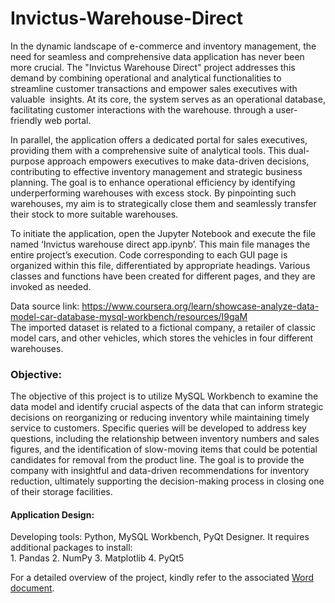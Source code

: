 # Invictus-Warehouse-Direct
In the dynamic landscape of e-commerce and inventory management, the need for seamless and comprehensive data
application has never been more crucial. The "Invictus Warehouse Direct" project addresses this demand by combining
operational and analytical functionalities to streamline customer transactions and empower sales executives with valuable 
insights. At its core, the system serves as an operational database, facilitating customer interactions with the warehouse.
through a user-friendly web portal.<br>

In parallel, the application offers a dedicated portal for sales executives, providing them with a comprehensive suite of
analytical tools. This dual-purpose approach empowers executives to make data-driven decisions, contributing to effective
inventory management and strategic business planning. The goal is to enhance operational efficiency by identifying
underperforming warehouses with excess stock. By pinpointing such warehouses, my aim is to strategically close them and
seamlessly transfer their stock to more suitable warehouses. <br>

To initiate the application, open the Jupyter Notebook and execute the file named ‘Invictus warehouse direct app.ipynb’. 
This main file manages the entire project’s execution. Code corresponding to each GUI page is organized within this file, 
differentiated by appropriate headings. Various classes and functions have been created for different pages, and they are 
invoked as needed. <br>

Data source link: https://www.coursera.org/learn/showcase-analyze-data-model-car-database-mysql-workbench/resources/I9gaM <br>
The imported dataset is related to a fictional company, a retailer of classic model cars, and other vehicles, which stores the 
vehicles in four different warehouses. <br>

<h3>Objective:</h3>
The objective of this project is to utilize MySQL Workbench to examine the data model and identify crucial aspects of the 
data that can inform strategic decisions on reorganizing or reducing inventory while maintaining timely service to customers. 
Specific queries will be developed to address key questions, including the relationship between inventory numbers and sales 
figures, and the identification of slow-moving items that could be potential candidates for removal from the product line. 
The goal is to provide the company with insightful and data-driven recommendations for inventory reduction, ultimately 
supporting the decision-making process in closing one of their storage facilities. <br>

<h4>Application Design:</h4>
Developing tools: Python, MySQL Workbench, PyQt Designer. 
It requires additional packages to install: <br>
1. Pandas 
2. NumPy 
3. Matplotlib
4. PyQt5

For a detailed overview of the project, kindly refer to the associated [Word document](https://github.com/SaikiranBSK10/Invictus-Warehouse-Direct/blob/main/Invictus_project_report.pdf).




